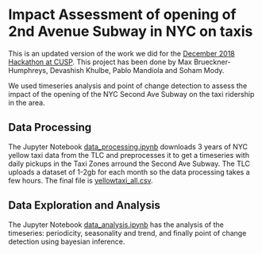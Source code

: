# Impact Assessment of opening of 2nd Avenue Subway in NYC on taxis

This is an updated version of the work we did for the [December 2018 Hackathon at CUSP](https://github.com/CUSPhack/December2018Hacks). This project has been done by Max Brueckner-Humphreys, Devashish Khulbe, Pablo Mandiola and Soham Mody.

We used timeseries analysis and point of change detection to assess the impact of the opening of the NYC Second Ave Subway on the taxi ridership in the area.

## Data Processing

The Jupyter Notebook [data_processing.ipynb](data_processing.ipynb) downloads 3 years of NYC yellow taxi data from the TLC and preprocesses it to get a timeseries with daily pickups in the Taxi Zones arround the Second Ave Subway. The TLC uploads a dataset of 1-2gb for each month so the data processing takes a few hours. The final file is [yellowtaxi_all.csv](yellowtaxi_all.csv).

## Data Exploration and Analysis

The Jupyter Notebook [data_analysis.ipynb](data_analysis.ipynb) has the analysis of the timeseries: periodicity, seasonality and trend, and finally point of change detection using bayesian inference.
